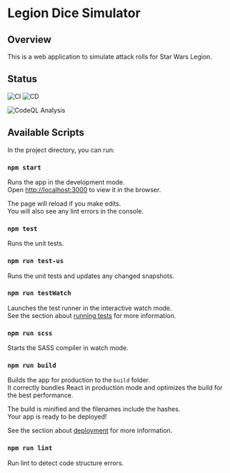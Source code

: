 # Legion Dice Simulator

## Overview

This is a web application to simulate attack rolls for Star Wars Legion.

## Status
![CI](https://github.com/Michael-S-Hammond/legion-dice-sim/actions/workflows/ci.yml/badge.svg) ![CD](https://github.com/Michael-S-Hammond/legion-dice-sim/actions/workflows/cd.yml/badge.svg)

![CodeQL Analysis](https://github.com/Michael-S-Hammond/legion-dice-sim/actions/workflows/codeql-analysis.yml/badge.svg)

## Available Scripts

In the project directory, you can run:

### `npm start`

Runs the app in the development mode.\
Open [http://localhost:3000](http://localhost:3000) to view it in the browser.

The page will reload if you make edits.\
You will also see any lint errors in the console.

### `npm test`

Runs the unit tests.

### `npm run test-us`

Runs the unit tests and updates any changed snapshots.

### `npm run testWatch`

Launches the test runner in the interactive watch mode.\
See the section about [running tests](https://facebook.github.io/create-react-app/docs/running-tests) for more information.

### `npm run scss`

Starts the SASS compiler in watch mode.

### `npm run build`

Builds the app for production to the `build` folder.\
It correctly bundles React in production mode and optimizes the build for the best performance.

The build is minified and the filenames include the hashes.\
Your app is ready to be deployed!

See the section about [deployment](https://facebook.github.io/create-react-app/docs/deployment) for more information.

### `npm run lint`

Run lint to detect code structure errors.
